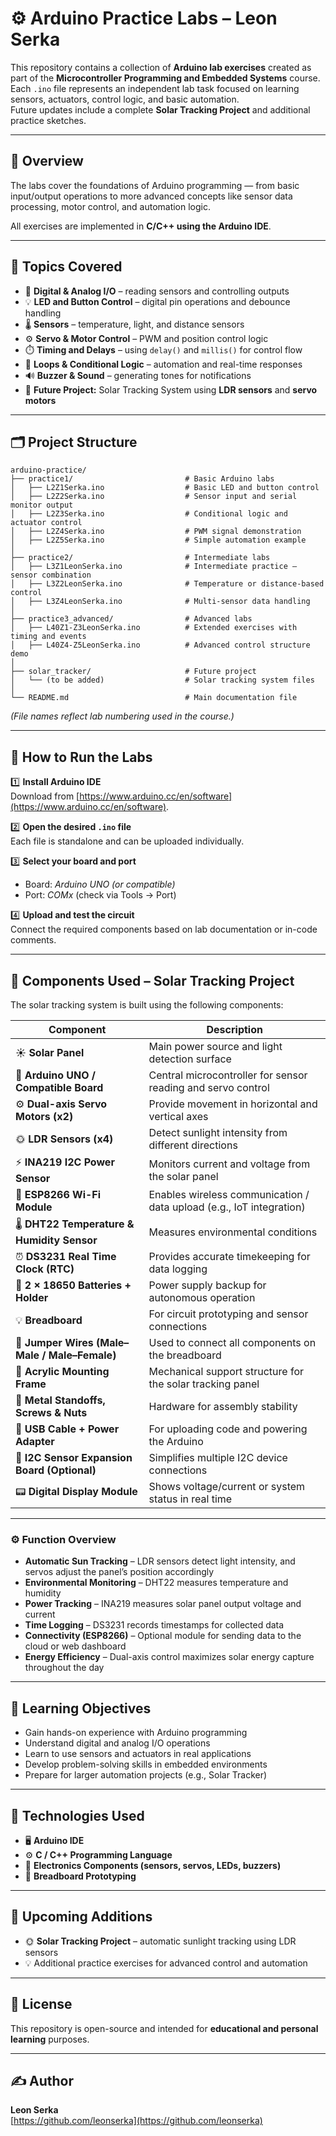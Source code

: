 # ⚙️ Arduino Practice Labs – Leon Serka

This repository contains a collection of **Arduino lab exercises** created as part of the **Microcontroller Programming and Embedded Systems** course.  
Each `.ino` file represents an independent lab task focused on learning sensors, actuators, control logic, and basic automation.  
Future updates include a complete **Solar Tracking Project** and additional practice sketches.

---

## 📘 Overview

The labs cover the foundations of Arduino programming — from basic input/output operations to more advanced concepts like sensor data processing, motor control, and automation logic.

All exercises are implemented in **C/C++ using the Arduino IDE**.

---

## 🧩 Topics Covered

- 🔌 **Digital & Analog I/O** – reading sensors and controlling outputs  
- 💡 **LED and Button Control** – digital pin operations and debounce handling  
- 🌡️ **Sensors** – temperature, light, and distance sensors  
- ⚙️ **Servo & Motor Control** – PWM and position control logic  
- ⏱️ **Timing and Delays** – using `delay()` and `millis()` for control flow  
- 🔁 **Loops & Conditional Logic** – automation and real-time responses  
- 🔊 **Buzzer & Sound** – generating tones for notifications  
- 🔆 **Future Project:** Solar Tracking System using **LDR sensors** and **servo motors**  

---

## 🗂️ Project Structure

```
arduino-practice/
├── practice1/                         # Basic Arduino labs
│   ├── L2Z1Serka.ino                  # Basic LED and button control
│   ├── L2Z2Serka.ino                  # Sensor input and serial monitor output
│   ├── L2Z3Serka.ino                  # Conditional logic and actuator control
│   ├── L2Z4Serka.ino                  # PWM signal demonstration
│   ├── L2Z5Serka.ino                  # Simple automation example
│
├── practice2/                         # Intermediate labs
│   ├── L3Z1LeonSerka.ino              # Intermediate practice – sensor combination
│   ├── L3Z2LeonSerka.ino              # Temperature or distance-based control
│   ├── L3Z4LeonSerka.ino              # Multi-sensor data handling
│
├── practice3_advanced/                # Advanced labs
│   ├── L40Z1-Z3LeonSerka.ino          # Extended exercises with timing and events
│   ├── L40Z4-Z5LeonSerka.ino          # Advanced control structure demo
│
├── solar_tracker/                     # Future project
│   └── (to be added)                  # Solar tracking system files
│
└── README.md                          # Main documentation file

```

*(File names reflect lab numbering used in the course.)*

---

## 🚀 How to Run the Labs

1️⃣ **Install Arduino IDE**  
   Download from [https://www.arduino.cc/en/software](https://www.arduino.cc/en/software).

2️⃣ **Open the desired `.ino` file**  
   Each file is standalone and can be uploaded individually.

3️⃣ **Select your board and port**  
   - Board: *Arduino UNO (or compatible)*  
   - Port: *COMx* (check via Tools → Port)

4️⃣ **Upload and test the circuit**  
   Connect the required components based on lab documentation or in-code comments.

---

## 🔧 Components Used – Solar Tracking Project

The solar tracking system is built using the following components:

| Component | Description |
|------------|-------------|
| ☀️ **Solar Panel** | Main power source and light detection surface |
| 🧠 **Arduino UNO / Compatible Board** | Central microcontroller for sensor reading and servo control |
| ⚙️ **Dual-axis Servo Motors (x2)** | Provide movement in horizontal and vertical axes |
| 🌞 **LDR Sensors (x4)** | Detect sunlight intensity from different directions |
| ⚡ **INA219 I2C Power Sensor** | Monitors current and voltage from the solar panel |
| 📶 **ESP8266 Wi-Fi Module** | Enables wireless communication / data upload (e.g., IoT integration) |
| 🌡️ **DHT22 Temperature & Humidity Sensor** | Measures environmental conditions |
| ⏰ **DS3231 Real Time Clock (RTC)** | Provides accurate timekeeping for data logging |
| 🔋 **2 × 18650 Batteries + Holder** | Power supply backup for autonomous operation |
| 💡 **Breadboard** | For circuit prototyping and sensor connections |
| 🔌 **Jumper Wires (Male–Male / Male–Female)** | Used to connect all components on the breadboard |
| 🔩 **Acrylic Mounting Frame** | Mechanical support structure for the solar tracking panel |
| 🔧 **Metal Standoffs, Screws & Nuts** | Hardware for assembly stability |
| 🧰 **USB Cable + Power Adapter** | For uploading code and powering the Arduino |
| 🧾 **I2C Sensor Expansion Board (Optional)** | Simplifies multiple I2C device connections |
| 📟 **Digital Display Module** | Shows voltage/current or system status in real time |

---

### ⚙️ Function Overview

- **Automatic Sun Tracking** – LDR sensors detect light intensity, and servos adjust the panel’s position accordingly  
- **Environmental Monitoring** – DHT22 measures temperature and humidity  
- **Power Tracking** – INA219 measures solar panel output voltage and current  
- **Time Logging** – DS3231 records timestamps for collected data  
- **Connectivity (ESP8266)** – Optional module for sending data to the cloud or web dashboard  
- **Energy Efficiency** – Dual-axis control maximizes solar energy capture throughout the day  

---

## 🎯 Learning Objectives

- Gain hands-on experience with Arduino programming  
- Understand digital and analog I/O operations  
- Learn to use sensors and actuators in real applications  
- Develop problem-solving skills in embedded environments  
- Prepare for larger automation projects (e.g., Solar Tracker)  

---

## 🧠 Technologies Used

- 🖥️ **Arduino IDE**  
- ⚙️ **C / C++ Programming Language**  
- 🔌 **Electronics Components (sensors, servos, LEDs, buzzers)**  
- 🧩 **Breadboard Prototyping**

---

## 🚧 Upcoming Additions

- 🌞 **Solar Tracking Project** – automatic sunlight tracking using LDR sensors  
- 💡 Additional practice exercises for advanced control and automation  

---

## 📄 License

This repository is open-source and intended for **educational and personal learning** purposes.

---

## ✍️ Author

**Leon Serka**  
[https://github.com/leonserka](https://github.com/leonserka)
